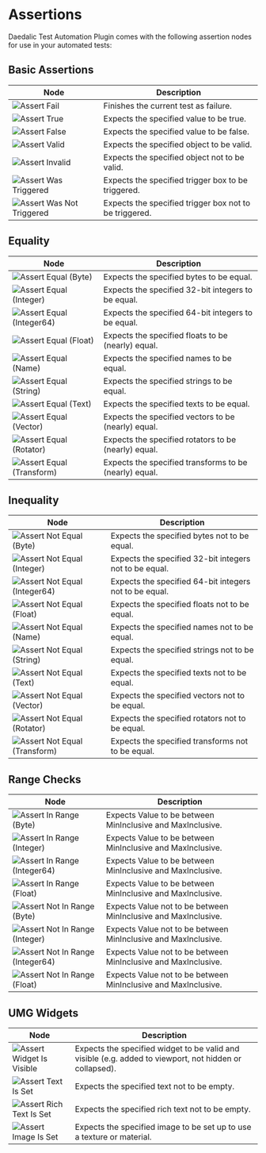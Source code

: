 # Assertions

Daedalic Test Automation Plugin comes with the following assertion nodes for use in your automated tests:

## Basic Assertions

| Node | Description |
| --- | --- |
| ![Assert Fail](AssertFail.png) | Finishes the current test as failure. |
| ![Assert True](AssertTrue.png) | Expects the specified value to be true. |
| ![Assert False](AssertFalse.png) | Expects the specified value to be false. |
| ![Assert Valid](AssertValid.png) | Expects the specified object to be valid. |
| ![Assert Invalid](AssertInvalid.png) | Expects the specified object not to be valid. |
| ![Assert Was Triggered](AssertWasTriggered.png) | Expects the specified trigger box to be triggered. |
| ![Assert Was Not Triggered](AssertWasNotTriggered.png) | Expects the specified trigger box not to be triggered. |

## Equality

| Node | Description |
| --- | --- |
| ![Assert Equal (Byte)](AssertEqualByte.png) | Expects the specified bytes to be equal. |
| ![Assert Equal (Integer)](AssertEqualInteger.png) | Expects the specified 32-bit integers to be equal. |
| ![Assert Equal (Integer64)](AssertEqualInteger64.png) | Expects the specified 64-bit integers to be equal. |
| ![Assert Equal (Float)](AssertEqualFloat.png) | Expects the specified floats to be (nearly) equal. |
| ![Assert Equal (Name)](AssertEqualName.png) | Expects the specified names to be equal. |
| ![Assert Equal (String)](AssertEqualString.png) | Expects the specified strings to be equal. |
| ![Assert Equal (Text)](AssertEqualText.png) | Expects the specified texts to be equal. |
| ![Assert Equal (Vector)](AssertEqualVector.png) | Expects the specified vectors to be (nearly) equal. |
| ![Assert Equal (Rotator)](AssertEqualRotator.png) | Expects the specified rotators to be (nearly) equal. |
| ![Assert Equal (Transform)](AssertEqualTransform.png) | Expects the specified transforms to be (nearly) equal. |

## Inequality

| Node | Description |
| --- | --- |
| ![Assert Not Equal (Byte)](AssertNotEqualByte.png) | Expects the specified bytes not to be equal. |
| ![Assert Not Equal (Integer)](AssertNotEqualInteger.png) | Expects the specified 32-bit integers not to be equal. |
| ![Assert Not Equal (Integer64)](AssertNotEqualInteger64.png) | Expects the specified 64-bit integers not to be equal. |
| ![Assert Not Equal (Float)](AssertNotEqualFloat.png) | Expects the specified floats not to be equal. |
| ![Assert Not Equal (Name)](AssertNotEqualName.png) | Expects the specified names not to be equal. |
| ![Assert Not Equal (String)](AssertNotEqualString.png) | Expects the specified strings not to be equal. |
| ![Assert Not Equal (Text)](AssertNotEqualText.png) | Expects the specified texts not to be equal. |
| ![Assert Not Equal (Vector)](AssertNotEqualVector.png) | Expects the specified vectors not to be equal. |
| ![Assert Not Equal (Rotator)](AssertNotEqualRotator.png) | Expects the specified rotators not to be equal. |
| ![Assert Not Equal (Transform)](AssertNotEqualTransform.png) | Expects the specified transforms not to be equal. |

## Range Checks

| Node | Description |
| --- | --- |
| ![Assert In Range (Byte)](AssertInRangeByte.png) | Expects Value to be between MinInclusive and MaxInclusive. |
| ![Assert In Range (Integer)](AssertInRangeInteger.png) | Expects Value to be between MinInclusive and MaxInclusive. |
| ![Assert In Range (Integer64)](AssertInRangeInteger64.png) | Expects Value to be between MinInclusive and MaxInclusive. |
| ![Assert In Range (Float)](AssertInRangeFloat.png) | Expects Value to be between MinInclusive and MaxInclusive. |
| ![Assert Not In Range (Byte)](AssertNotInRangeByte.png) | Expects Value not to be between MinInclusive and MaxInclusive. |
| ![Assert Not In Range (Integer)](AssertNotInRangeInteger.png) | Expects Value not to be between MinInclusive and MaxInclusive. |
| ![Assert Not In Range (Integer64)](AssertNotInRangeInteger64.png) | Expects Value not to be between MinInclusive and MaxInclusive. |
| ![Assert Not In Range (Float)](AssertNotInRangeFloat.png) | Expects Value not to be between MinInclusive and MaxInclusive. |

## UMG Widgets

| Node | Description |
| --- | --- |
| ![Assert Widget Is Visible](AssertWidgetIsVisible.png) | Expects the specified widget to be valid and visible (e.g. added to viewport, not hidden or collapsed). |
| ![Assert Text Is Set](AssertTextIsSet.png) | Expects the specified text not to be empty. |
| ![Assert Rich Text Is Set](AssertRichTextIsSet.png) | Expects the specified rich text not to be empty. |
| ![Assert Image Is Set](AssertImageIsSet.png) | Expects the specified image to be set up to use a texture or material. |
